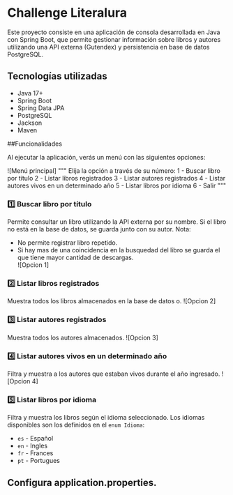 # Challenge Literalura

Este proyecto consiste en una aplicación de consola desarrollada en Java con Spring Boot, que permite gestionar información sobre libros y autores utilizando una API externa (Gutendex) y persistencia en base de datos PostgreSQL.

## Tecnologías utilizadas

- Java 17+
- Spring Boot
- Spring Data JPA
- PostgreSQL
- Jackson
- Maven

##Funcionalidades

Al ejecutar la aplicación, verás un menú con las siguientes opciones:

![Menú principal]
"""
                    Elija la opción a través de su número:
                    1 - Buscar libro por título 
                    2 - Listar libros registrados
                    3 - Listar autores registrados
                    4 - Listar autores vivos en un determinado año 
                    5 - Listar libros por idioma 
                    6 - Salir
                  """

### 1️⃣ Buscar libro por título

Permite consultar un libro utilizando la API externa por su nombre. Si el libro no está en la base de datos, se guarda junto con su autor.
Nota:  
- No permite registrar libro repetido.  
- Si hay mas de una coincidencia en la busquedad del libro se guarda el que tiene mayor cantidad de descargas.  
![Opcion 1]

### 2️⃣ Listar libros registrados

Muestra todos los libros almacenados en la base de datos o.
![Opcion 2]

### 3️⃣ Listar autores registrados

Muestra todos los autores almacenados.
![Opcion 3]

### 4️⃣ Listar autores vivos en un determinado año

Filtra y muestra a los autores que estaban vivos durante el año ingresado.
![Opcion 4]

### 5️⃣ Listar libros por idioma

Filtra y muestra los libros según el idioma seleccionado. Los idiomas disponibles son los definidos en el `enum Idioma`:
- `es` - Español
- `en` - Ingles
- `fr` - Frances
- `pt` - Portugues



## Configura application.properties.
